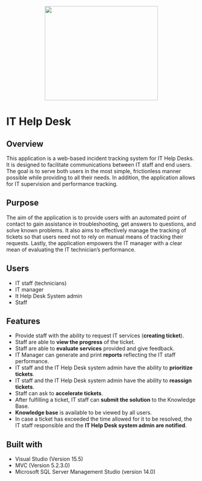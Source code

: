 <p align="center">
  <img width="300" height="250" src="https://user-images.githubusercontent.com/35934873/36735204-aae9bb96-1be6-11e8-95c7-b9458ba56df8.png">

# IT Help Desk

## Overview
 This application is a web-based incident tracking system for IT Help Desks. It is designed to facilitate communications between IT staff and end users. The goal is to serve both users in the most simple, frictionless manner possible while providing to all their needs. In addition, the application allows for IT supervision and performance tracking.
 
  ## Purpose 
The aim of the application is to provide users with an automated point of contact to gain assistance in troubleshooting, get answers to questions, and solve known problems. It also aims to effectively manage the tracking of tickets so that users need not to rely on manual means of tracking their requests. Lastly, the application empowers the IT manager with a clear mean of evaluating the IT technician’s performance.

 ## Users
 * IT staff (technicians)  
 * IT manager
 * It Help Desk System admin
 * Staff

## Features
- Provide staff with the ability to request IT services (**creating ticket**).
- Staff are able to **view the progress** of the ticket.
- Staff are able to **evaluate services** provided and give feedback.
- IT Manager can generate and print **reports** reflecting the IT staff performance.
- IT staff and the IT Help Desk system admin have the ability to **prioritize tickets**.
- IT staff and the IT Help Desk system admin have the ability to **reassign tickets**.
- Staff can ask to **accelerate tickets**. 
- After fulfilling a ticket, IT staff can **submit the solution** to the Knowledge Base.
- **Knowledge base** is available to be viewed by all users.
- In case a ticket has exceeded the time allowed for it to be resolved, the IT staff responsible and the **IT Help Desk system admin are  notified**.

## Built with
-	Visual Studio (Version 15.5)
-	MVC (Version 5.2.3.0)
-	Microsoft SQL Server Management Studio (version 14.0)  
